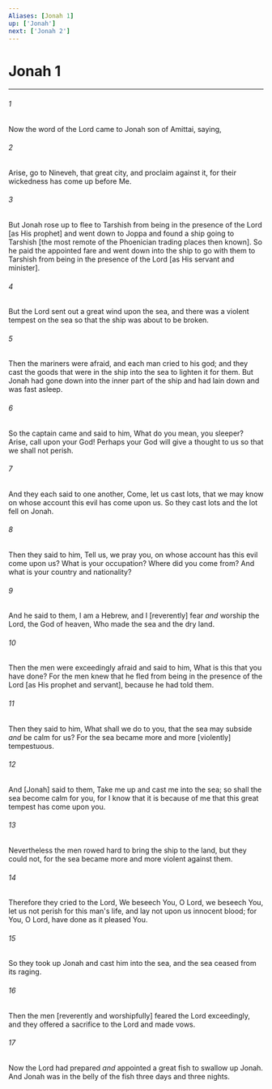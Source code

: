 ```yaml
---
Aliases: [Jonah 1]
up: ['Jonah']
next: ['Jonah 2']
---
```

# Jonah 1

***














###### 1 






Now the word of the Lord came to Jonah son of Amittai, saying, 













###### 2 






Arise, go to Nineveh, that great city, and proclaim against it, for their wickedness has come up before Me. 













###### 3 






But Jonah rose up to flee to Tarshish from being in the presence of the Lord [as His prophet] and went down to Joppa and found a ship going to Tarshish [the most remote of the Phoenician trading places then known]. So he paid the appointed fare and went down into the ship to go with them to Tarshish from being in the presence of the Lord [as His servant and minister]. 













###### 4 






But the Lord sent out a great wind upon the sea, and there was a violent tempest on the sea so that the ship was about to be broken. 













###### 5 






Then the mariners were afraid, and each man cried to his god; and they cast the goods that were in the ship into the sea to lighten it for them. But Jonah had gone down into the inner part of the ship and had lain down and was fast asleep. 













###### 6 






So the captain came and said to him, What do you mean, you sleeper? Arise, call upon your God! Perhaps your God will give a thought to us so that we shall not perish. 













###### 7 






And they each said to one another, Come, let us cast lots, that we may know on whose account this evil has come upon us. So they cast lots and the lot fell on Jonah. 













###### 8 






Then they said to him, Tell us, we pray you, on whose account has this evil come upon us? What is your occupation? Where did you come from? And what is your country and nationality? 













###### 9 






And he said to them, I am a Hebrew, and I [reverently] fear _and_ worship the Lord, the God of heaven, Who made the sea and the dry land. 













###### 10 






Then the men were exceedingly afraid and said to him, What is this that you have done? For the men knew that he fled from being in the presence of the Lord [as His prophet and servant], because he had told them. 













###### 11 






Then they said to him, What shall we do to you, that the sea may subside _and_ be calm for us? For the sea became more and more [violently] tempestuous. 













###### 12 






And [Jonah] said to them, Take me up and cast me into the sea; so shall the sea become calm for you, for I know that it is because of me that this great tempest has come upon you. 













###### 13 






Nevertheless the men rowed hard to bring the ship to the land, but they could not, for the sea became more and more violent against them. 













###### 14 






Therefore they cried to the Lord, We beseech You, O Lord, we beseech You, let us not perish for this man's life, and lay not upon us innocent blood; for You, O Lord, have done as it pleased You. 













###### 15 






So they took up Jonah and cast him into the sea, and the sea ceased from its raging. 













###### 16 






Then the men [reverently and worshipfully] feared the Lord exceedingly, and they offered a sacrifice to the Lord and made vows. 













###### 17 






Now the Lord had prepared _and_ appointed a great fish to swallow up Jonah. And Jonah was in the belly of the fish three days and three nights.
